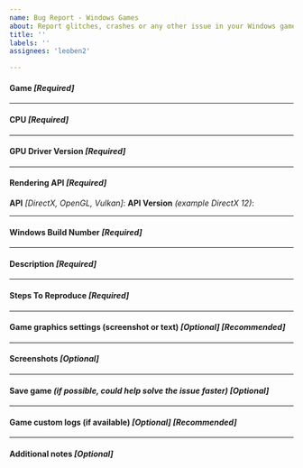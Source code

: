 ```yaml
---
name: Bug Report - Windows Games
about: Report glitches, crashes or any other issue in your Windows games.
title: ''
labels: ''
assignees: 'leoben2'

---
```


#### Game _[Required]_


---
#### CPU _[Required]_


---
#### GPU Driver Version _[Required]_


---
#### Rendering API _[Required]_

**API** _[DirectX, OpenGL, Vulkan]_:
**API Version** _(example DirectX 12)_:


---
#### Windows Build Number _[Required]_


---
#### Description _[Required]_


---
#### Steps To Reproduce _[Required]_


---
#### Game graphics settings (screenshot or text) _[Optional]_ _[Recommended]_


---
#### Screenshots _[Optional]_


---
#### Save game _(if possible, could help solve the issue faster)_ _[Optional]_


---
#### Game custom logs (if available) _[Optional]_ _[Recommended]_
<!--
Some games generate their own logs when running.
If this is the case you can usually find them in one of these locations:

* Documents folder
* "Saved Games" folder
* %appdata%/local folder

See IGCIT Wiki for more help!
-->


---
#### Additional notes _[Optional]_
